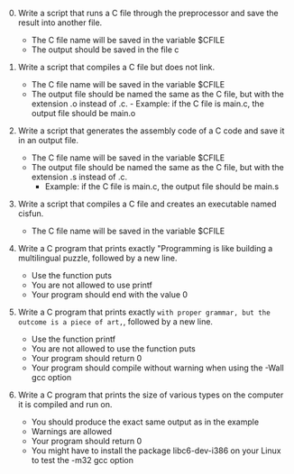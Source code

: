 0. Write a script that runs a C file through the preprocessor and save the result into another file.

    - The C file name will be saved in the variable $CFILE
    - The output should be saved in the file c

1. Write a script that compiles a C file but does not link.

    - The C file name will be saved in the variable $CFILE
    - The output file should be named the same as the C file, but with the extension .o instead of .c.
            - Example: if the C file is main.c, the output file should be main.o

2. Write a script that generates the assembly code of a C code and save it in an output file.

    -   The C file name will be saved in the variable $CFILE
    -   The output file should be named the same as the C file, but with the extension .s instead of .c.
        -   Example: if the C file is main.c, the output file should be main.s

3. Write a script that compiles a C file and creates an executable named cisfun.

    - The C file name will be saved in the variable $CFILE

4. Write a C program that prints exactly "Programming is like building a multilingual puzzle, followed by a new line.

    - Use the function puts
    - You are not allowed to use printf
    - Your program should end with the value 0

5. Write a C program that prints exactly `with proper grammar, but the outcome is a piece of art,`, followed by a new line.

    - Use the function printf
    - You are not allowed to use the function puts
    - Your program should return 0
    - Your program should compile without warning when using the -Wall gcc option

6. Write a C program that prints the size of various types on the computer it is compiled and run on.

    - You should produce the exact same output as in the example
    - Warnings are allowed
    - Your program should return 0
    - You might have to install the package libc6-dev-i386 on your Linux to test the -m32 gcc option